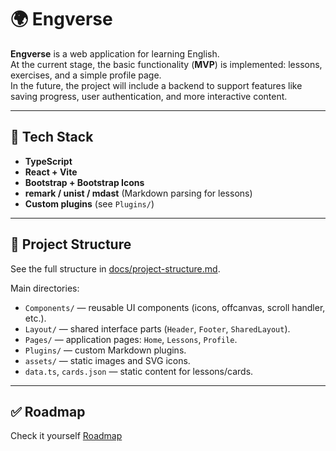 # 🌍 Engverse

**Engverse** is a web application for learning English.  
At the current stage, the basic functionality (**MVP**) is implemented: lessons, exercises, and a simple profile page.  
In the future, the project will include a backend to support features like saving progress, user authentication, and more interactive content.

---

## 🚀 Tech Stack
- **TypeScript**
- **React + Vite**
- **Bootstrap + Bootstrap Icons**
- **remark / unist / mdast** (Markdown parsing for lessons)
- **Custom plugins** (see `Plugins/`)

---

## 📂 Project Structure
See the full structure in [docs/project-structure.md](./docs/project-structure.md).

Main directories:
- `Components/` — reusable UI components (icons, offcanvas, scroll handler, etc.).
- `Layout/` — shared interface parts (`Header`, `Footer`, `SharedLayout`).
- `Pages/` — application pages: `Home`, `Lessons`, `Profile`.
- `Plugins/` — custom Markdown plugins.
- `assets/` — static images and SVG icons.
- `data.ts`, `cards.json` — static content for lessons/cards.

---

## ✅ Roadmap
Check it yourself [Roadmap](./docs/roadmap.md)
